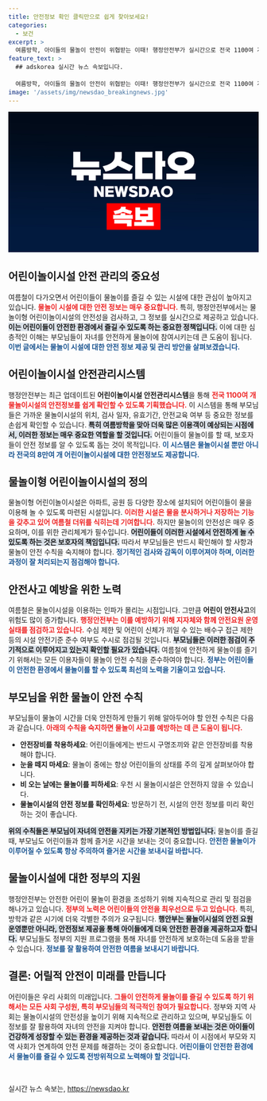 ```yaml
---
title: 안전정보 확인 클릭만으로 쉽게 찾아보세요!
categories:
  - 보건
excerpt: >
  여름방학, 아이들의 물놀이 안전이 위협받는 이때! 행정안전부가 실시간으로 전국 1100여 개 물놀이시설의 안전정보를 제공하며, 부모님들의 걱정을 덜어줍니다. 물놀이 안전수칙과 함께 즐거운 여름을 보내세요!
feature_text: >
  ## adskorea 실시간 뉴스 속보입니다.

  여름방학, 아이들의 물놀이 안전이 위협받는 이때! 행정안전부가 실시간으로 전국 1100여 개 물놀이시설의 안전정보를 제공하며, 부모님들의 걱정을 덜어줍니다. 물놀이 안전수칙과 함께 즐거운 여름을 보내세요!
image: '/assets/img/newsdao_breakingnews.jpg'
---
```


<p><img src="/assets/img/newsdao_breakingnews.jpg" alt="adskorea 속보" /></p>

<h2 data-ke-size="size26">어린이놀이시설 안전 관리의 중요성</h2>

<p data-ke-size="size16">여름철이 다가오면서 어린이들이 물놀이를 즐길 수 있는 시설에 대한 관심이 높아지고 있습니다. <b><span style="color: #ee2323;">물놀이 시설에 대한 안전 정보는 매우 중요합니다.</span></b> 특히, 행정안전부에서는 물놀이형 어린이놀이시설의 안전성을 검사하고, 그 정보를 실시간으로 제공하고 있습니다. <b><span style="background-color: #21538527;">이는 어린이들이 안전한 환경에서 즐길 수 있도록 하는 중요한 정책입니다.</span></b> 이에 대한 심층적인 이해는 부모님들이 자녀를 안전하게 물놀이에 참여시키는데 큰 도움이 됩니다. <b><span style="color: #1a5490;">이번 글에서는 물놀이 시설에 대한 안전 정보 제공 및 관리 방안을 살펴보겠습니다.</span></b></p>

<h2 data-ke-size="size26">어린이놀이시설 안전관리시스템</h2>

<p data-ke-size="size16">행정안전부는 최근 업데이트된 <b>어린이놀이시설 안전관리시스템</b>을 통해 <b><span style="color: #ee2323;">전국 1100여 개 물놀이시설의 안전정보를 쉽게 확인할 수 있도록 기획했습니다.</span></b> 이 시스템을 통해 부모님들은 가까운 물놀이시설의 위치, 검사 일자, 유효기간, 안전교육 여부 등 중요한 정보를 손쉽게 확인할 수 있습니다. <b><span style="background-color: #21538527;">특히 여름방학을 맞아 더욱 많은 이용객이 예상되는 시점에서, 이러한 정보는 매우 중요한 역할을 할 것입니다.</span></b> 어린이들이 물놀이를 할 때, 보호자들이 안전 정보를 알 수 있도록 돕는 것이 목적입니다. <b><span style="color: #1a5490;">이 시스템은 물놀이시설 뿐만 아니라 전국의 8만여 개 어린이놀이시설에 대한 안전정보도 제공합니다.</span></b></p>

<h2 data-ke-size="size26">물놀이형 어린이놀이시설의 정의</h2>

<p data-ke-size="size16">물놀이형 어린이놀이시설은 아파트, 공원 등 다양한 장소에 설치되어 어린이들이 물을 이용해 놀 수 있도록 마련된 시설입니다. <b><span style="color: #ee2323;">이러한 시설은 물을 분사하거나 저장하는 기능을 갖추고 있어 여름철 더위를 식히는데 기여합니다.</span></b> 하지만 물놀이의 안전성은 매우 중요하며, 이를 위한 관리체계가 필수입니다. <b><span style="background-color: #21538527;">어린이들이 이러한 시설에서 안전하게 놀 수 있도록 하는 것은 보호자의 책임입니다.</span></b> 따라서 부모님들은 반드시 확인해야 할 사항과 물놀이 안전 수칙을 숙지해야 합니다. <b><span style="color: #1a5490;">정기적인 검사와 감독이 이루어져야 하며, 이러한 과정이 잘 처리되는지 점검해야 합니다.</span></b></p>

<h2 data-ke-size="size26">안전사고 예방을 위한 노력</h2>

<p data-ke-size="size16">여름철은 물놀이시설을 이용하는 인파가 몰리는 시점입니다. 그만큼 <b>어린이 안전사고</b>의 위험도 많이 증가합니다. <b><span style="color: #ee2323;">행정안전부는 이를 예방하기 위해 지자체와 함께 안전요원 운영 실태를 점검하고 있습니다.</span></b> 수심 제한 및 어린이 신체가 끼일 수 있는 배수구 접근 제한 등의 시설 안전기준 준수 여부도 수시로 점검될 것입니다. <b><span style="background-color: #21538527;">부모님들은 이러한 점검이 주기적으로 이루어지고 있는지 확인할 필요가 있습니다.</span></b> 여름철에 안전하게 물놀이를 즐기기 위해서는 모든 이용자들이 물놀이 안전 수칙을 준수하여야 합니다. <b><span style="color: #1a5490;">정부는 어린이들이 안전한 환경에서 물놀이를 할 수 있도록 최선의 노력을 기울이고 있습니다.</span></b></p>

<h2 data-ke-size="size26">부모님을 위한 물놀이 안전 수칙</h2>

<p data-ke-size="size16">부모님들이 물놀이 시간을 더욱 안전하게 만들기 위해 알아두어야 할 안전 수칙은 다음과 같습니다. <b><span style="color: #ee2323;">아래의 수칙을 숙지하면 물놀이 사고를 예방하는 데 큰 도움이 됩니다.</span></b></p>

<ul>
    <li><b>안전장비를 착용하세요</b>: 어린이들에게는 반드시 구명조끼와 같은 안전장비를 착용해야 합니다.</li>
    <li><b>눈을 떼지 마세요</b>: 물놀이 중에는 항상 어린이들의 상태를 주의 깊게 살펴보아야 합니다.</li>
    <li><b>비 오는 날에는 물놀이를 피하세요</b>: 우천 시 물놀이시설은 안전하지 않을 수 있습니다.</li>
    <li><b>물놀이시설의 안전 정보를 확인하세요</b>: 방문하기 전, 시설의 안전 정보를 미리 확인하는 것이 좋습니다.</li>
</ul>

<p data-ke-size="size16"><b><span style="background-color: #21538527;">위의 수칙들은 부모님이 자녀의 안전을 지키는 가장 기본적인 방법입니다.</span></b> 물놀이를 즐길 때, 부모님도 어린이들과 함께 즐거운 시간을 보내는 것이 중요합니다. <b><span style="color: #1a5490;">안전한 물놀이가 이루어질 수 있도록 항상 주의하여 즐거운 시간을 보내시길 바랍니다.</span></b></p>

<h2 data-ke-size="size26">물놀이시설에 대한 정부의 지원</h2>

<p data-ke-size="size16">행정안전부는 안전한 어린이 물놀이 환경을 조성하기 위해 지속적으로 관리 및 점검을 해나가고 있습니다. <b><span style="color: #ee2323;">정부의 노력은 어린이들의 안전을 최우선으로 두고 있습니다.</span></b> 특히, 방학과 같은 시기에 더욱 각별한 주의가 요구됩니다. <b><span style="background-color: #21538527;">행안부는 물놀이시설의 안전 요원 운영뿐만 아니라, 안전정보 제공을 통해 아이들에게 더욱 안전한 환경을 제공하고자 합니다.</span></b> 부모님들도 정부의 지원 프로그램을 통해 자녀를 안전하게 보호하는데 도움을 받을 수 있습니다. <b><span style="color: #1a5490;">정보를 잘 활용하여 안전한 여름을 보내시기 바랍니다.</span></b></p>

<h2 data-ke-size="size26">결론: 어릴적 안전이 미래를 만듭니다</h2>

<p data-ke-size="size16">어린이들은 우리 사회의 미래입니다. <b><span style="color: #ee2323;">그들이 안전하게 물놀이를 즐길 수 있도록 하기 위해서는 모든 사회 구성원, 특히 부모님들의 적극적인 참여가 필요합니다.</span></b> 정부와 지역 사회는 물놀이시설의 안전성을 높이기 위해 지속적으로 관리하고 있으며, 부모님들도 이 정보를 잘 활용하여 자녀의 안전을 지켜야 합니다. <b><span style="background-color: #21538527;">안전한 여름을 보내는 것은 아이들이 건강하게 성장할 수 있는 환경을 제공하는 것과 같습니다.</span></b> 따라서 이 시점에서 부모와 지역 사회가 연계하여 안전 문제를 해결하는 것이 중요합니다. <b><span style="color: #1a5490;">어린이들이 안전한 환경에서 물놀이를 즐길 수 있도록 전방위적으로 노력해야 할 것입니다.</span></b></p>

<p data-ke-size="size16">&nbsp;</p>
실시간 뉴스 속보는, <a href="https://newsdao.kr" rel="dofollow">https://newsdao.kr</a>


